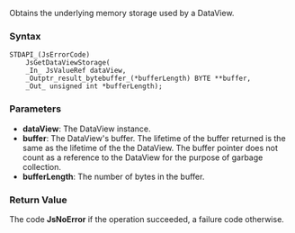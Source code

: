Obtains the underlying memory storage used by a DataView. 
### Syntax 
```
STDAPI_(JsErrorCode)
    JsGetDataViewStorage(
    _In_ JsValueRef dataView,
    _Outptr_result_bytebuffer_(*bufferLength) BYTE **buffer,
    _Out_ unsigned int *bufferLength);
```
### Parameters 
* __dataView__: The DataView instance.
* __buffer__:  The DataView's buffer. The lifetime of the buffer returned is the same as the lifetime of the the DataView. The buffer pointer does not count as a reference to the DataView for the purpose of garbage collection.
* __bufferLength__: The number of bytes in the buffer.

### Return Value 
The code **JsNoError** if the operation succeeded, a failure code otherwise.
